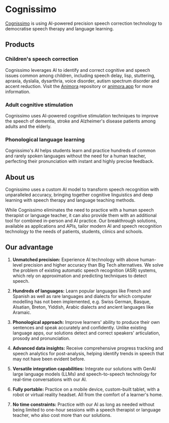 # Cognissimo
[Cognissimo](https://cognissimo.io) is using AI-powered precision speech correction technology to democratise speech therapy and language learning.

## Products
### Children's speech correction
Cognissimo leverages AI to identify and correct cognitive and speech issues common among children, including speech delay, lisp, stuttering, apraxia, dyslalia, dysarthria, voice disorder, autism spectrum disorder and accent reduction. Visit the [Animora](https://github.com/cognissimo/animora) repository or [animora.app](https://animora.app) for more information.

### Adult cognitive stimulation
Cognissimo uses AI-powered cognitive stimulation techniques to improve the speech of dementia, stroke and Alzheimer's disease patients among adults and the elderly.

### Phonological language learning
Cognissimo's AI helps students learn and practice hundreds of common and rarely spoken languages without the need for a human teacher, perfecting their pronunciation with instant and highly precise feedback.

## About us
Cognissimo uses a custom AI model to transform speech recognition with unparalleled accuracy, bringing together cognitive linguistics and deep learning with speech therapy and language teaching methods.

While Cognissimo eliminates the need to practice with a human speech therapist or language teacher, it can also provide them with an additional tool for combined in-person and AI practice. Our breakthrough solutions, available as applications and APIs, tailor modern AI and speech recognition technology to the needs of patients, students, clinics and schools.

## Our advantage
1. **Unmatched precision:** Experience AI technology with above human-level precision and higher accuracy than Big Tech alternatives. We solve the problem of existing automatic speech recognition (ASR) systems, which rely on approximation and predicting techniques to detect speech.

2. **Hundreds of languages:** Learn popular languages like French and Spanish as well as rare languages and dialects for which computer modelling has not been implemented, e.g. Swiss German, Basque, Alsatian, Breton, Yiddish, Arabic dialects and ancient languages like Aramaic.

3. **Phonological approach:** Improve learners' ability to produce their own sentences and speak accurately and confidently. Unlike existing language apps, our solutions detect and correct speakers' articulation, prosody and pronunciation.

4. **Advanced data insights:** Receive comprehensive progress tracking and speech analytics for post-analysis, helping identify trends in speech that may not have been evident before.

5. **Versatile integration capabilities:** Integrate our solutions with GenAI large language models (LLMs) and speech-to-speech technology for real-time conversations with our AI.

6. **Fully portable:** Practice on a mobile device, custom-built tablet, with a robot or virtual reality headset. All from the comfort of a learner's home.

7. **No time constraints:** Practice with our AI as long as needed without being limited to one-hour sessions with a speech therapist or language teacher, who also cost more than our solutions.
